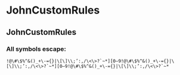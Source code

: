 # JohnCustomRules

## JohnCustomRules

### All symbols escape: 
```!@\#\$%^&()_+\-={}|\[\]\\;’:,/\<\>?`~*][0–9!@\#\$%^&()_+\-={}|\[\]\\;’:,/\<\>?`~*][0–9!@\#\$%^&()_+\-={}|\[\]\\;’:,/\<\>?`~*```
